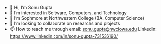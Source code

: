 - 👋 Hi, I’m Sonu Gupta
- 👀 I’m interested in Software, Computers, and Technology
- 🌱 I’m Sophmore at Northwestern College (BA. Computer Science)
- 💞️ I’m looking to collaborate on researchs and projects 
- 📫 How to reach me through
       email: sonu.gupta@nwciowa.edu
       Linkedin: https://www.linkedin.com/in/sonu-gupta-731536190/ 

<!---
Dxsonu7/Dxsonu7 is a ✨ special ✨ repository because its `README.md` (this file) appears on your GitHub profile.
You can click the Preview link to take a look at your changes.
--->
